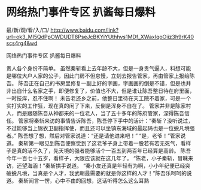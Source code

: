 # 网络热门事件专区 扒酱每日爆料

最/新/观/看/入/口/ http://www.baidu.com/link?url=ok3_Ml5QdPpOWDUDT8PseJcBKYiYUthhvs1MDf_XWaxIqoOiiz3h9rK40scs4rg4&wd

网络热门事件专区 扒酱每日爆料

   贵人各个身份不简单。
    虽然秦斩看上去年龄不大，但是一身贵气逼人，料想可能是哪位大户人家的公子，因此门房不但怠慢，立刻去报告管家，再由管家上报给陈吾。
    陈吾正在自己的书房里修复一副上好的字画，字画画的倒是不错，但是也并非出自什么名家之手，即便修复了，价值也不大，但是谁让陈吾整日待在府里面，一时技痒，忍不住啊！
    未告老还乡之前，他整日里待在天工院不着家，可是一个实打实的工作狂，现在真的闲了下来，反倒是浑身不自在了。
    管家并非是陈家村人，而是跟随陈吾从神都来的一位老人，当了五十多年的陈府管家，深得陈吾信任。
    管家将秦斩来访的事情告诉陈吾，陈吾停下手中的活计：“秦斩？没听说过，不过能够当上锦衣卫副指挥使，而且还可以坐镇东海域的最起码也是一位蜕凡境强者。”
    陈吾想了想，然后对管家说道：“还是请他进来吧！”
    “是，老爷！”管家说道。
    秦斩第一眼见到陈吾便察觉到了这老爷子身上带着一股若有若无死气，看样子是真的活不久了，先天境的强者能够活个一百五到两百年已经算是高龄。
    陈吾今年一百七十五岁，看样子，大限应该就在这几年了。
    “陈老，小子秦斩，冒昧来访，还望海涵！”秦斩拱手说道。
    “秦小友还真是年轻有为啊，小小年纪便已经突破蜕凡境，当真是个人才，我武朝最需要的就是你这样的人才！”陈吾乐呵呵的说道。
    秦斩闻言一愣，心中不由的回想，这话听得怎么这么耳熟
